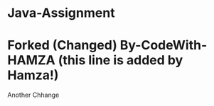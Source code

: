 # Java-Assignment
# Forked (Changed) By-CodeWith-HAMZA (this line is added by Hamza!)

Another Chhange
